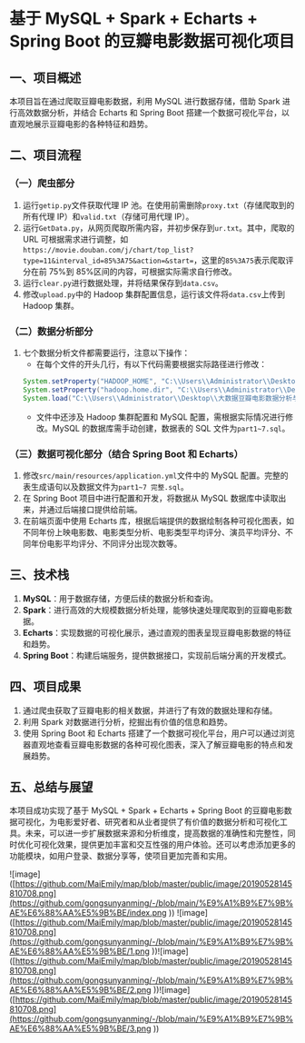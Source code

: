 # 基于 MySQL + Spark + Echarts + Spring Boot 的豆瓣电影数据可视化项目

## 一、项目概述
本项目旨在通过爬取豆瓣电影数据，利用 MySQL 进行数据存储，借助 Spark 进行高效数据分析，并结合 Echarts 和 Spring Boot 搭建一个数据可视化平台，以直观地展示豆瓣电影的各种特征和趋势。

## 二、项目流程

### （一）爬虫部分
1. 运行`getip.py`文件获取代理 IP 池。在使用前需删除`proxy.txt`（存储爬取到的所有代理 IP）和`valid.txt`（存储可用代理 IP）。
2. 运行`GetData.py`，从网页爬取所需内容，并初步保存到`ur.txt`。其中，爬取的 URL 可根据需求进行调整，如`https://movie.douban.com/j/chart/top_list?type=11&interval_id=85%3A75&action=&start=`，这里的`85%3A75`表示爬取评分在前 75%到 85%区间的内容，可根据实际需求自行修改。
3. 运行`clear.py`进行数据处理，并将结果保存到`data.csv`。
4. 修改`upload.py`中的 Hadoop 集群配置信息，运行该文件将`data.csv`上传到 Hadoop 集群。

### （二）数据分析部分
1. 七个数据分析文件都需要运行，注意以下操作：
   - 在每个文件的开头几行，有以下代码需要根据实际路径进行修改：
   ```java
   System.setProperty("HADOOP_HOME", "C:\\Users\\Administrator\\Desktop\\大数据豆瓣电影数据分析与可视化\\数据分析\\SparkMovies\\apache-hadoop-3.1.3-winutils-master");
   System.setProperty("hadoop.home.dir", "C:\\Users\\Administrator\\Desktop\\大数据豆瓣电影数据分析与可视化\\数据分析\\SparkMovies\\apache-hadoop-3.1.3-winutils-master");
   System.load("C:\\Users\\Administrator\\Desktop\\大数据豆瓣电影数据分析与可视化\\数据分析\\SparkMovies\\apache-hadoop-3.1.3-winutils-master\\bin\\hadoop.dll");
   ```
   - 文件中还涉及 Hadoop 集群配置和 MySQL 配置，需根据实际情况进行修改。MySQL 的数据库需手动创建，数据表的 SQL 文件为`part1~7.sql`。

### （三）数据可视化部分（结合 Spring Boot 和 Echarts）
1. 修改`src/main/resources/application.yml`文件中的 MySQL 配置。完整的表生成语句以及数据文件为`part1~7 完整.sql`。
2. 在 Spring Boot 项目中进行配置和开发，将数据从 MySQL 数据库中读取出来，并通过后端接口提供给前端。
3. 在前端页面中使用 Echarts 库，根据后端提供的数据绘制各种可视化图表，如不同年份上映电影数、电影类型分析、电影类型平均评分、演员平均评分、不同年份电影平均评分、不同评分出现次数等。

## 三、技术栈
1. **MySQL**：用于数据存储，方便后续的数据分析和查询。
2. **Spark**：进行高效的大规模数据分析处理，能够快速处理爬取到的豆瓣电影数据。
3. **Echarts**：实现数据的可视化展示，通过直观的图表呈现豆瓣电影数据的特征和趋势。
4. **Spring Boot**：构建后端服务，提供数据接口，实现前后端分离的开发模式。

## 四、项目成果
1. 通过爬虫获取了豆瓣电影的相关数据，并进行了有效的数据处理和存储。
2. 利用 Spark 对数据进行分析，挖掘出有价值的信息和趋势。
3. 使用 Spring Boot 和 Echarts 搭建了一个数据可视化平台，用户可以通过浏览器直观地查看豆瓣电影数据的各种可视化图表，深入了解豆瓣电影的特点和发展趋势。

## 五、总结与展望
本项目成功实现了基于 MySQL + Spark + Echarts + Spring Boot 的豆瓣电影数据可视化，为电影爱好者、研究者和从业者提供了有价值的数据分析和可视化工具。未来，可以进一步扩展数据来源和分析维度，提高数据的准确性和完整性，同时优化可视化效果，提供更加丰富和交互性强的用户体验。还可以考虑添加更多的功能模块，如用户登录、数据分享等，使项目更加完善和实用。

![image]([https://github.com/MaiEmily/map/blob/master/public/image/20190528145810708.png](https://github.com/gongsunyanming/-/blob/main/%E9%A1%B9%E7%9B%AE%E6%88%AA%E5%9B%BE/index.png
))
![image]([https://github.com/MaiEmily/map/blob/master/public/image/20190528145810708.png](https://github.com/gongsunyanming/-/blob/main/%E9%A1%B9%E7%9B%AE%E6%88%AA%E5%9B%BE/1.png
))![image]([https://github.com/MaiEmily/map/blob/master/public/image/20190528145810708.png](https://github.com/gongsunyanming/-/blob/main/%E9%A1%B9%E7%9B%AE%E6%88%AA%E5%9B%BE/2.png
))![image]([https://github.com/MaiEmily/map/blob/master/public/image/20190528145810708.png](https://github.com/gongsunyanming/-/blob/main/%E9%A1%B9%E7%9B%AE%E6%88%AA%E5%9B%BE/3.png
))
